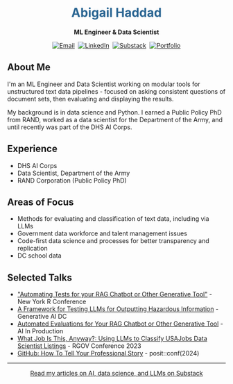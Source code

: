 <div align="center">
  <h1 style="color: #2a6592;">Abigail Haddad</h1>
  <p><strong>ML Engineer & Data Scientist</strong></p>
</div>

<p align="center">
  <a href="mailto:abigail.haddad@gmail.com"><img src="https://img.shields.io/badge/Email-2a6592?style=flat-square&logo=gmail&logoColor=white" alt="Email"/></a>&nbsp;
  <a href="https://www.linkedin.com/in/abigail-haddad/"><img src="https://img.shields.io/badge/LinkedIn-2a6592?style=flat-square&logo=linkedin&logoColor=white" alt="LinkedIn"/></a>&nbsp;
  <a href="https://presentofcoding.substack.com/"><img src="https://img.shields.io/badge/Substack-2a6592?style=flat-square&logo=substack&logoColor=white" alt="Substack"/></a>&nbsp;
  <a href="https://abigailhaddad.github.io/"><img src="https://img.shields.io/badge/Portfolio-2a6592?style=flat-square&logo=github&logoColor=white" alt="Portfolio"/></a>
</p>

## About Me
I'm an ML Engineer and Data Scientist working on modular tools for unstructured text data pipelines - focused on asking consistent questions of document sets, then evaluating and displaying the results.

My background is in data science and Python. I earned a Public Policy PhD from RAND, worked as a data scientist for the Department of the Army, and until recently was part of the DHS AI Corps.

## Experience
- DHS AI Corps
- Data Scientist, Department of the Army
- RAND Corporation (Public Policy PhD)

## Areas of Focus
- Methods for evaluating and classification of text data, including via LLMs
- Government data workforce and talent management issues
- Code-first data science and processes for better transparency and replication
- DC school data

## Selected Talks
- ["Automating Tests for your RAG Chatbot or Other Generative Tool"](https://www.youtube.com/watch?v=tc2wwPoEFKc) - New York R Conference
- [A Framework for Testing LLMs for Outputting Hazardous Information](https://www.youtube.com/watch?v=JfHDXICVBNg) - Generative AI DC
- [Automated Evaluations for Your RAG Chatbot or Other Generative Tool](https://home.mlops.community/home/videos/automated-evaluations-for-your-rag-chatbot-or-other-generative-tool) - AI In Production
- [What Job Is This, Anyway?: Using LLMs to Classify USAJobs Data Scientist Listings](https://www.youtube.com/watch?v=Wu4vtPMBKLM) - RGOV Conference 2023
- [GitHub: How To Tell Your Professional Story](https://www.youtube.com/watch?v=R-bPjavai5A) - posit::conf(2024)

<hr>

<p align="center">
  <a href="https://presentofcoding.substack.com/">Read my articles on AI, data science, and LLMs on Substack</a>
</p>
